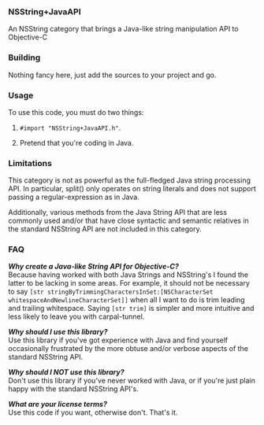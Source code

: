 ### NSString+JavaAPI

An NSString category that brings a Java-like string manipulation API to Objective-C

### Building

Nothing fancy here, just add the sources to your project and go.

### Usage

To use this code, you must do two things:

1.  `#import "NSString+JavaAPI.h"`.

2.  Pretend that you're coding in Java.
    

### Limitations

This category is not as powerful as the full-fledged Java string processing API.  In particular, 
split() only operates on string literals and does not support passing a regular-expression as 
in Java.  

Additionally, various methods from the Java String API that are less commonly used and/or that 
have close syntactic and semantic relatives in the standard NSString API are not included in this 
category.  

### FAQ

**_Why create a Java-like String API for Objective-C?_**<br />
Because having worked with both Java Strings and NSString's I found the latter to be lacking in some areas.  For example, it should not be necessary to say `[str stringByTrimmingCharactersInSet:[NSCharacterSet whitespaceAndNewlineCharacterSet]]` when all I want to do is trim leading and trailing whitespace.  Saying `[str trim]` is simpler and more intuitive and less likely to leave you with carpal-tunnel.

**_Why should I use this library?_**<br />
Use this library if you've got experience with Java and find yourself occasionally frustrated by the more obtuse and/or verbose aspects of the standard NSString API.

**_Why should I NOT use this library?_**<br />
Don't use this library if you've never worked with Java, or if you're just plain happy with the standard NSString API's.

**_What are your license terms?_**<br />
Use this code if you want, otherwise don't.  That's it.  
